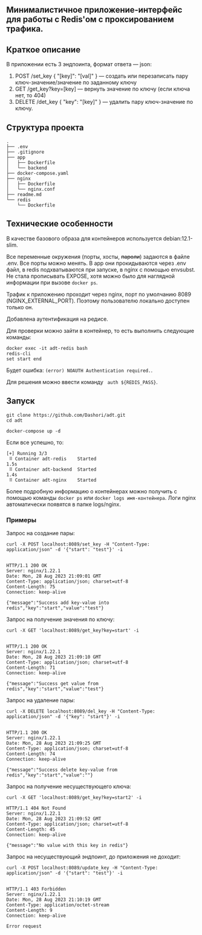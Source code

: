 ## Минималистичное приложение-интерфейс для работы с Redis'ом с проксированием трафика.

## Краткое описание
В приложении есть 3 эндпоинта, формат ответа — json:
1. POST /set_key { "[key]": "[val]" } — создать или перезаписать пару ключ-значение/значение по заданному ключу
2. GET /get_key?key=[key] — вернуть значение по ключу (если ключа нет, то 404)
3. DELETE /det_key { "key": "[key]" } — удалить пару ключ-значение по ключу.

## Структура проекта

```
.
├── .env
├── .gitignore
├── app
│   ├── Dockerfile
│   └── backend
├── docker-compose.yaml
├── nginx
│   ├── Dockerfile
│   └── nginx.conf
├── readme.md
└── redis
    └── Dockerfile
```

## Технические особенности

В качестве базового образа для контейнеров используется debian:12.1-slim.

Все переменные окружения (порты, хосты, ~~пароли~~) задаются в файле .env. Все порты можно менять. В app они прокидываются через .env файл, в redis подхватываются при запуске, в nginx с помощью envsubst. Не стала прописывать EXPOSE, хотя можно было для наглядной информации при вызове ```docker ps```.

Трафик к приложению проходит через nginx, порт по умолчанию 8089 (NGINX_EXTERNAL_PORT). Поэтому пользователю локально доступен только он.
 
Добавлена аутентификация на редисе.

Для проверки можно зайти в контейнер, то есть выполнить следующие команды:
```
docker exec -it adt-redis bash
redis-cli
set start end
```
Будет ошибка: ```(error) NOAUTH Authentication required.```.

Для решения можно ввести команду ``` auth ${REDIS_PASS}```.

## Запуск

```
git clone https://github.com/Dashori/adt.git
cd adt

docker-compose up -d
```

Если все успешно, то:
```
[+] Running 3/3
 ⠿ Container adt-redis    Started                                                                                                                                   1.5s
 ⠿ Container adt-backend  Started                                                                                                                                   1.4s
 ⠿ Container adt-nginx    Started    
```
Более подробную информацию о контейнерах можно получить с помощью команды ```docker ps``` или ```docker logs имя-контейнера```. Логи nginx автоматически появятся в папке logs/nginx.

### Примеры

Запрос на создание пары:
```
curl -X POST localhost:8089/set_key -H "Content-Type: application/json" -d '{"start": "test"}' -i


HTTP/1.1 200 OK
Server: nginx/1.22.1
Date: Mon, 28 Aug 2023 21:09:01 GMT
Content-Type: application/json; charset=utf-8
Content-Length: 75
Connection: keep-alive

{"message":"Success add key-value into redis","key":"start","value":"test"}
```

Запрос на получение значения по ключу:

```
curl -X GET 'localhost:8089/get_key?key=start' -i


HTTP/1.1 200 OK
Server: nginx/1.22.1
Date: Mon, 28 Aug 2023 21:09:10 GMT
Content-Type: application/json; charset=utf-8
Content-Length: 71
Connection: keep-alive

{"message":"Success get value from redis","key":"start","value":"test"}
```

Запрос на удаление пары:
```
curl -X DELETE localhost:8089/del_key -H "Content-Type: application/json" -d '{"key": "start"}' -i


HTTP/1.1 200 OK
Server: nginx/1.22.1
Date: Mon, 28 Aug 2023 21:09:25 GMT
Content-Type: application/json; charset=utf-8
Content-Length: 74
Connection: keep-alive

{"message":"Success delete key-value from redis","key":"start","value":""}   
```

Запрос на получение несуществующего ключа:
```
curl -X GET 'localhost:8089/get_key?key=start2' -i

HTTP/1.1 404 Not Found
Server: nginx/1.22.1
Date: Mon, 28 Aug 2023 21:09:52 GMT
Content-Type: application/json; charset=utf-8
Content-Length: 45
Connection: keep-alive

{"message":"No value with this key in redis"}
```

Запрос на несуществующий эндпоинт, до приложения не доходит:
```
curl -X POST localhost:8089/update_key -H "Content-Type: application/json" -d '{"start": "test"}' -i


HTTP/1.1 403 Forbidden
Server: nginx/1.22.1
Date: Mon, 28 Aug 2023 21:10:19 GMT
Content-Type: application/octet-stream
Content-Length: 9
Connection: keep-alive

Error request
```
